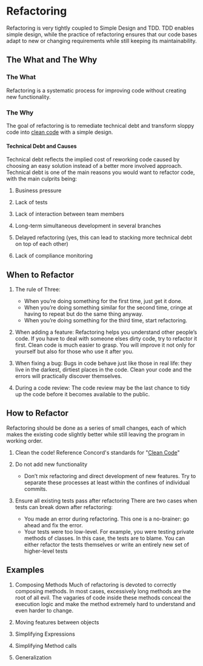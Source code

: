 # Refactoring

Refactoring is very tightly coupled to Simple Design and TDD. TDD enables simple design, while the practice of refactoring ensures that our code bases adapt to new or changing requirements while still keeping its maintainability.

## The What and The Why

### The What

Refactoring is a systematic process for improving code without creating new functionality.

### The Why

The goal of refactoring is to remediate technical debt and transform sloppy code into [clean code](/corevalues/cleancode/cleancode.md) with a simple design.

#### Technical Debt and Causes

Technical debt reflects the implied cost of reworking code caused by choosing an easy solution instead of a better more involved approach. Technical debt is one of the main reasons you would want to refactor code, with the main culprits being:

1. Business pressure

2. Lack of tests

3. Lack of interaction between team members

4. Long-term simultaneous development in several branches

5. Delayed refactoring (yes, this can lead to stacking more technical debt on top of each other)

6. Lack of compliance monitoring

## When to Refactor

1. The rule of Three:
    - When you’re doing something for the first time, just get it done.
    - When you’re doing something similar for the second time, cringe at having to repeat but do the same thing anyway.
    - When you’re doing something for the third time, start refactoring.

2. When adding a feature:
Refactoring helps you understand other people’s code. If you have to deal with someone elses dirty code, try to refactor it first. Clean code is much easier to grasp. You will improve it not only for yourself but also for those who use it after you.

3. When fixing a bug:
Bugs in code behave just like those in real life: they live in the darkest, dirtiest places in the code. Clean your code and the errors will practically discover themselves.

4. During a code review:
The code review may be the last chance to tidy up the code before it becomes available to the public.

## How to Refactor

Refactoring should be done as a series of small changes, each of which makes the existing code slightly better while still leaving the program in working order.

1. Clean the code! Reference Concord's standards for "[Clean Code](/corevalues/cleancode/cleancode.md)"

2. Do not add new functionality
    - Don’t mix refactoring and direct development of new features. Try to separate these processes at least within the confines of individual commits.

3. Ensure all existing tests pass after refactoring
There are two cases when tests can break down after refactoring:
    - You made an error during refactoring. This one is a no-brainer: go ahead and fix the error.
    - Your tests were too low-level. For example, you were testing private methods of classes. In this case, the tests are to blame. You can either refactor the tests themselves or write an entirely new set of higher-level tests

## Examples

1. Composing Methods
Much of refactoring is devoted to correctly composing methods. In most cases, excessively long methods are the root of all evil. The vagaries of code inside these methods conceal the execution logic and make the method extremely hard to understand and even harder to change.

2. Moving features between objects

3. Simplifying Expressions

4. Simplifying Method calls

5. Generalization

